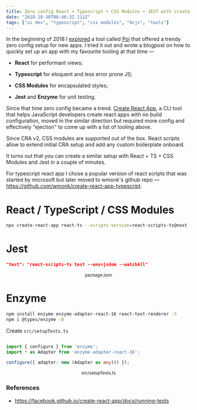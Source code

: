 ```yaml
---
title: Zero config React + Typescript + CSS Modules + JEST with create-react-app
date: "2018-10-30T08:46:32.111Z"
tags: ["ui dev", "typescript", "css modules", "0cjs", "tools"]
---
```


In the beginning of 2018 I [explored](/blog/poi-react-typescript-css-modules) a tool called [Poi](https://github.com/egoist/poi) that offered a trendy zero config setup for new apps.
I tried it out and wrote a blogpost on how to quickly set up an app with my favourite tooling at that time &mdash;

* **React** for performant views;

* **Typescript** for eloquent and less error prone JS;
* **CSS Modules** for encapsulated styles;
* **Jest** and **Enzyme** for unit testing.


Since that time zero config became a trend. [Create React App](https://github.com/facebookincubator/create-react-app), a CLI tool that helps JavaScript developers create react apps with no build configuration, moved in the similar direction but required more config and effectively "ejection" to come up with a list of tooling above.  

Since CRA v2, CSS modules are supported out of the box. React scripts allow to extend initial CRA setup and add any custom boilerplate onboard.

It turns out that you can create a similar setup with React + TS + CSS Modules and Jest in a couple of minutes. 

For typescript react app I chose a popular version of react scripts that was started by microsoft but later moved to wmonk's github repo &mdash; https://github.com/wmonk/create-react-app-typescript. 



# React / TypeScript / CSS Modules

```bash
npx create-react-app react-ts --scripts-version=react-scripts-ts@next
```

# Jest



```json
"test": "react-scripts-ts test --env=jsdom --watchAll"
```

<center><small>package.json</small></center>

# Enzyme

```bash
npm install enzyme enzyme-adapter-react-16 react-test-renderer -S
npm i @types/enzyme -D
```
  
Create `src/setupTests.ts`

```typescript

import { configure } from 'enzyme';
import * as Adapter from 'enzyme-adapter-react-16';

configure({ adapter: new (Adapter as any)() });
```

<center><small>src/setupTests.ts</small></center>

### References

- https://facebook.github.io/create-react-app/docs/running-tests
